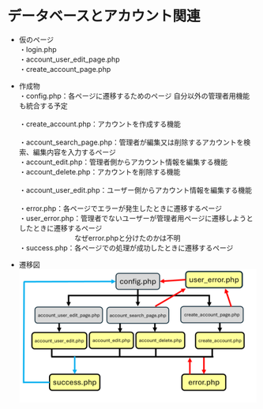 # データベースとアカウント関連

* 仮のページ<br>
  ・login.php<br>
  ・account_user_edit_page.php<br>
  ・create_account_page.php<br>

* 作成物<br>
  ・config.php：各ページに遷移するためのページ 自分以外の管理者用機能も統合する予定<br><br>
  ・create_account.php：アカウントを作成する機能<br><br>
  ・account_search_page.php：管理者が編集又は削除するアカウントを検索、編集内容を入力するページ<br>
  ・account_edit.php：管理者側からアカウント情報を編集する機能<br>
  ・account_delete.php：アカウントを削除する機能<br><br>
  ・account_user_edit.php：ユーザー側からアカウント情報を編集する機能<br><br>
  ・error.php：各ページでエラーが発生したときに遷移するページ<br>
  ・user_error.php：管理者でないユーザーが管理者用ページに遷移しようとしたときに遷移するページ<br>
  &emsp;&emsp;&emsp;&emsp;&emsp;&emsp;&emsp;&emsp;なぜerror.phpと分けたのかは不明<br>
  ・success.php：各ページでの処理が成功したときに遷移するページ<br>

* 遷移図<br>
![Image 1](遷移図.png)
